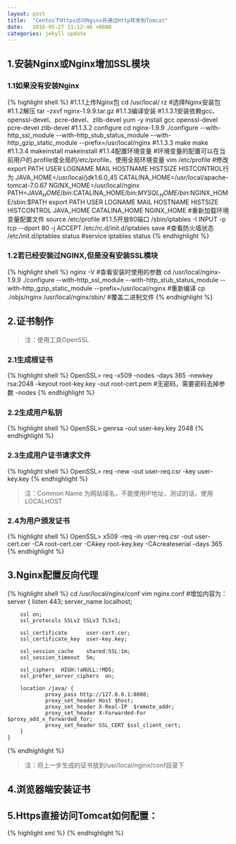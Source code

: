 ```yaml
---
layout: post
title:  "Centos下Https访问Nginx并通过Http转发到Tomcat"
date:   2016-05-27 11:12:46 +0800
categories: jekyll update
---
```


## 1.安装Nginx或Nginx增加SSL模块

### 1.1如果没有安装Nginx
{% highlight shell %}
#1.1.1上传Nginx包
cd /usr/local/
rz #选择Nginx安装包
#1.1.2解压
tar -zxvf nginx-1.9.9.tar.gz
#1.1.3编译安装
#1.1.3.1安装依赖gcc、openssl-devel、pcre-devel、zlib-devel
yum -y install gcc openssl-devel pcre-devel zlib-devel
#1.1.3.2 configure
cd nginx-1.9.9
./configure --with-http_ssl_module --with-http_stub_status_module --with-http_gzip_static_module --prefix=/usr/local/nginx
#1.1.3.3 make
make
#1.1.3.4 makeinstall
makeinstall
#1.1.4配置环境变量
#环境变量的配置可以在当前用户的.profile或全局的/etc/profile，使用全局环境变量
vim /etc/profile
#修改export PATH USER LOGNAME MAIL HOSTNAME HISTSIZE HISTCONTROL行为
JAVA_HOME=/usr/local/jdk1.6.0_45
CATALINA_HOME=/usr/local/apache-tomcat-7.0.67
NGINX_HOME=/usr/local/nginx
PATH=$JAVA_HOME/bin:$CATALINA_HOME/bin:$MYSQL_HOME/bin:$NGINX_HOME/sbin:$PATH
export PATH USER LOGNAME MAIL HOSTNAME HISTSIZE HISTCONTROL JAVA_HOME CATALINA_HOME NGINX_HOME
#重新加载环境变量配置文件
source /etc/profile
#1.1.5开放80端口
/sbin/iptables -I INPUT -p tcp --dport 80 -j ACCEPT
/etc/rc.d/init.d/iptables save
#查看防火墙状态
/etc/init.d/iptables status #service iptables status
{% endhighlight %}

### 1.2若已经安装过NGINX,但是没有安装SSL模块
{% highlight shell %}
nginx -V #查看安装时使用的参数
cd /usr/local/nginx-1.9.9
./configure --with-http_ssl_module --with-http_stub_status_module --with-http_gzip_static_module --prefix=/usr/local/nginx #重新编译
cp ./objs/nginx /usr/local/nginx/sbin/ #覆盖二进制文件
{% endhighlight %}

## 2.证书制作

> 注：使用工具OpenSSL

### 2.1生成根证书
{% highlight shell %}
OpenSSL> req -x509 -nodes -days 365 -newkey rsa:2048 -keyout root-key.key -out root-cert.pem #无密码，需要密码去掉参数 -nodes
{% endhighlight %}

### 2.2生成用户私钥
{% highlight shell %}
OpenSSL> genrsa -out user-key.key 2048
{% endhighlight %}

### 2.3生成用户证书请求文件
{% highlight shell %}
OpenSSL> req -new -out user-req.csr -key user-key.key
{% endhighlight %}

> 注：Common Name 为网站域名，不能使用IP地址，测试的话，使用LOCALHOST

### 2.4为用户颁发证书
{% highlight shell %}
OpenSSL> x509 -req -in user-req.csr -out user-cert.cer -CA root-cert.cer -CAkey root-key.key -CAcreateserial -days 365
{% endhighlight %}

## 3.Nginx配置反向代理

{% highlight shell %}
cd /usr/local/nginx/conf
vim nginx.conf
#增加内容为：
	server {
		listen       443;
		server_name  localhost;
		
		ssl on;
		ssl_protocols SSLv2 SSLv3 TLSv1;
		
		ssl_certificate      user-cert.cer;
		ssl_certificate_key  user-key.key;
		
		ssl_session_cache    shared:SSL:1m;
		ssl_session_timeout  5m;
		
		ssl_ciphers  HIGH:!aNULL:!MD5;
		ssl_prefer_server_ciphers  on;
		
		location /java/ {
		        proxy_pass http://127.0.0.1:8080;
		        proxy_set_header Host $host; 
		        proxy_set_header X-Real-IP  $remote_addr;
		        proxy_set_header X-Forwarded-For $proxy_add_x_forwarded_for;
		        proxy_set_header SSL_CERT $ssl_client_cert;
		}
    }
{% endhighlight %}

> 注：将上一步生成的证书放到/usr/local/nginx/conf目录下

## 4.浏览器端安装证书

## 5.Https直接访问Tomcat如何配置：
{% highlight xml %}
    <Connector port="8443"
               maxThreads="150" SSLEnabled="true" scheme="https" secure="true"
               sslProtocol="TLS" 
               SSLCertificateFile="user-cert.cer"
               SSLCertificateKeyFile="user-key.key"/>
{% endhighlight %}